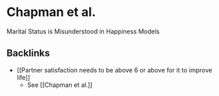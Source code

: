 # Chapman et al.
Marital Status is Misunderstood in Happiness Models

## Backlinks
* [[Partner satisfaction needs to be above 6 or above for it to improve life]]
	* See [[Chapman et al.]]

<!-- {BearID:A3EF7E36-6F2E-469F-A2AF-5864FA4917FE-98900-0000B7B0BAD95A4E} -->
